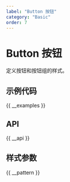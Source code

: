 ```yaml
---
label: "Button 按钮"
category: "Basic"
order: 7
---
```


# Button 按钮

定义按钮和按钮组的样式。

## 示例代码

{{ __examples }}

## API

{{ __api }}

## 样式参数

{{ __pattern }}
